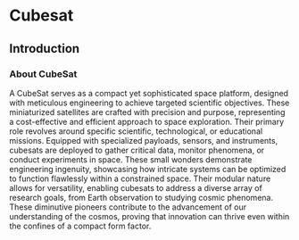 # Cubesat

## Introduction
### About CubeSat
A CubeSat serves as a compact yet sophisticated space platform, designed with meticulous engineering to achieve targeted scientific objectives. These miniaturized satellites are crafted with precision and purpose, representing a cost-effective and efficient approach to space exploration. Their primary role revolves around specific scientific, technological, or educational missions. 
Equipped with specialized payloads, sensors, and instruments, cubesats are deployed to gather critical data, monitor phenomena, or conduct experiments in space. These small wonders demonstrate engineering ingenuity, showcasing how intricate systems can be optimized to function flawlessly within a constrained space. Their modular nature allows for versatility, enabling cubesats to address a diverse array of research goals, from Earth observation to studying cosmic phenomena. 
These diminutive pioneers contribute to the advancement of our understanding of the cosmos, proving that innovation can thrive even within the confines of a compact form factor.

